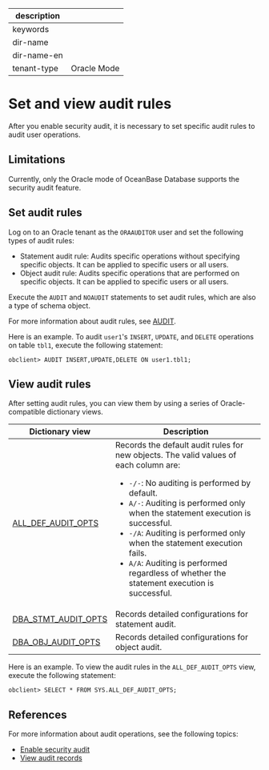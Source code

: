 |description||
|---|---|
|keywords||
|dir-name||
|dir-name-en||
|tenant-type|Oracle Mode|

# Set and view audit rules

After you enable security audit, it is necessary to set specific audit rules to audit user operations.

## Limitations

Currently, only the Oracle mode of OceanBase Database supports the security audit feature.

## Set audit rules

Log on to an Oracle tenant as the `ORAAUDITOR` user and set the following types of audit rules:

* Statement audit rule: Audits specific operations without specifying specific objects. It can be applied to specific users or all users.
* Object audit rule: Audits specific operations that are performed on specific objects. It can be applied to specific users or all users.

Execute the `AUDIT` and `NOAUDIT` statements to set audit rules, which are also a type of schema object.

For more information about audit rules, see [AUDIT](../../../700.reference/500.sql-reference/100.sql-syntax/300.common-tenant-of-oracle-mode/900.sql-statement-of-oracle-mode/300.dcl-of-oracle-mode/200.audit-of-oracle-mode.md).

Here is an example. To audit `user1`'s `INSERT`, `UPDATE`, and `DELETE` operations on table `tbl1`, execute the following statement:

```shell
obclient> AUDIT INSERT,UPDATE,DELETE ON user1.tbl1;
```

## View audit rules

After setting audit rules, you can view them by using a series of Oracle-compatible dictionary views.

| Dictionary view | Description |
|-----------|--------|
| [ALL_DEF_AUDIT_OPTS](../../../700.reference/700.system-views/500.system-view-of-oracle-mode/200.dictionary-view-of-oracle-mode/900.all_def_audit_opts-of-oracle-mode.md) | Records the default audit rules for new objects. The valid values of each column are:<ul><li>  <code>-/-</code>: No auditing is performed by default. </li><li> <code>A/-</code>: Auditing is performed only when the statement execution is successful. </li><li> <code>-/A</code>: Auditing is performed only when the statement execution fails. </li><li> <code>A/A</code>: Auditing is performed regardless of whether the statement execution is successful. </li></ul> |
| [DBA_STMT_AUDIT_OPTS](../../../700.reference/700.system-views/500.system-view-of-oracle-mode/200.dictionary-view-of-oracle-mode/10000.dba_stmt_audit_opts-of-oracle-mode.md) | Records detailed configurations for statement audit.  |
| [DBA_OBJ_AUDIT_OPTS](../../../700.reference/700.system-views/500.system-view-of-oracle-mode/200.dictionary-view-of-oracle-mode/8500.dba_obj_audit_opts-of-oracle-mode.md) | Records detailed configurations for object audit.  |


Here is an example. To view the audit rules in the `ALL_DEF_AUDIT_OPTS` view, execute the following statement:

```shell
obclient> SELECT * FROM SYS.ALL_DEF_AUDIT_OPTS;
```

## References

For more information about audit operations, see the following topics:

* [Enable security audit](../600.security-audit/200.audit-open.md)
* [View audit records](../600.security-audit/500.audit-records.md)

